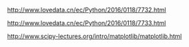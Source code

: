 http://www.lovedata.cn/ec/Python/2016/0118/7732.html


http://www.lovedata.cn/ec/Python/2016/0118/7733.html


http://www.scipy-lectures.org/intro/matplotlib/matplotlib.html
